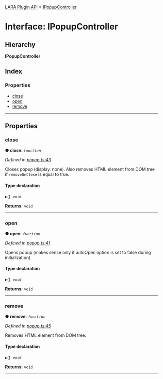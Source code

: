 [LARA Plugin API](../README.md) > [IPopupController](../interfaces/ipopupcontroller.md)

# Interface: IPopupController

## Hierarchy

**IPopupController**

## Index

### Properties

* [close](ipopupcontroller.md#close)
* [open](ipopupcontroller.md#open)
* [remove](ipopupcontroller.md#remove)

---

## Properties

<a id="close"></a>

###  close

**● close**: *`function`*

*Defined in [popup.ts:43](https://github.com/concord-consortium/lara/blob/27f05a65/lara-typescript/src/plugin-api/popup.ts#L43)*

Closes popup (display: none). Also removes HTML element from DOM tree if `removeOnClose` is equal to true.

#### Type declaration
▸(): `void`

**Returns:** `void`

___
<a id="open"></a>

###  open

**● open**: *`function`*

*Defined in [popup.ts:41](https://github.com/concord-consortium/lara/blob/27f05a65/lara-typescript/src/plugin-api/popup.ts#L41)*

Opens popup (makes sense only if autoOpen option is set to false during initialization).

#### Type declaration
▸(): `void`

**Returns:** `void`

___
<a id="remove"></a>

###  remove

**● remove**: *`function`*

*Defined in [popup.ts:45](https://github.com/concord-consortium/lara/blob/27f05a65/lara-typescript/src/plugin-api/popup.ts#L45)*

Removes HTML element from DOM tree.

#### Type declaration
▸(): `void`

**Returns:** `void`

___

